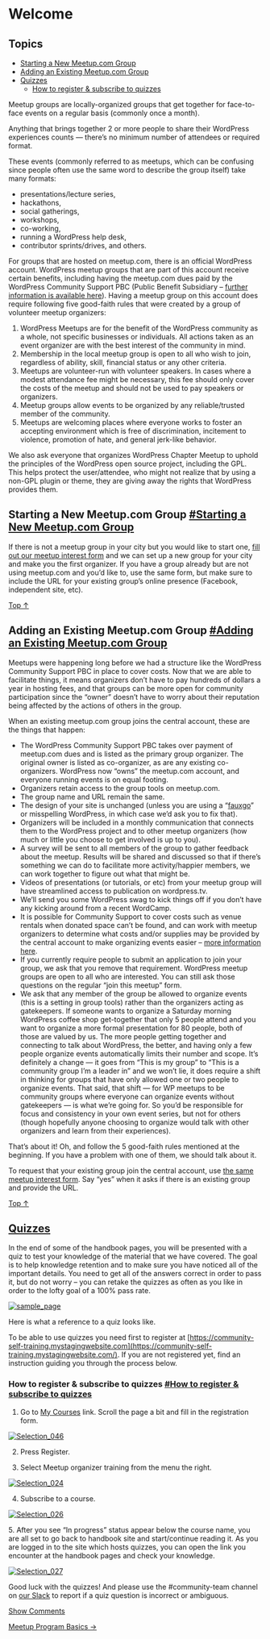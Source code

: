 # Welcome

## Topics

*   [Starting a New Meetup.com Group](#starting-a-new-meetup-com-group)
*   [Adding an Existing Meetup.com Group](#adding-an-existing-meetup-com-group)
*   [Quizzes](#quizzes)
    *   [How to register & subscribe to quizzes](#how-to-register-subscribe%c2%a0to-quizzes)

Meetup groups are locally-organized groups that get together for face-to-face events on a regular basis (commonly once a month).

Anything that brings together 2 or more people to share their WordPress experiences counts — there’s no minimum number of attendees or required format.

These events (commonly referred to as meetups, which can be confusing since people often use the same word to describe the group itself) take many formats:

*   presentations/lecture series,
*   hackathons,
*   social gatherings,
*   workshops,
*   co-working,
*   running a WordPress help desk,
*   contributor sprints/drives, and others.

For groups that are hosted on meetup.com, there is an official WordPress account. WordPress meetup groups that are part of this account receive certain benefits, including having the meetup.com dues paid by the WordPress Community Support PBC (Public Benefit Subsidiary – [further information is available here](https://make.wordpress.org/community/2016/03/02/transitioning-to-wordpress-community-support/)). Having a meetup group on this account does require following five good-faith rules that were created by a group of volunteer meetup organizers:

1.  WordPress Meetups are for the benefit of the WordPress community as a whole, not specific businesses or individuals. All actions taken as an event organizer are with the best interest of the community in mind.
2.  Membership in the local meetup group is open to all who wish to join, regardless of ability, skill, financial status or any other criteria.
3.  Meetups are volunteer-run with volunteer speakers. In cases where a modest attendance fee might be necessary, this fee should only cover the costs of the meetup and should not be used to pay speakers or organizers.
4.  Meetup groups allow events to be organized by any reliable/trusted member of the community.
5.  Meetups are welcoming places where everyone works to foster an accepting environment which is free of discrimination, incitement to violence, promotion of hate, and general jerk-like behavior.

We also ask everyone that organizes WordPress Chapter Meetup to uphold the principles of the WordPress open source project, including the GPL. This helps protect the user/attendee, who might not realize that by using a non-GPL plugin or theme, they are giving away the rights that WordPress provides them.

## Starting a New Meetup.com Group [#Starting a New Meetup.com Group](#starting-a-new-meetup-com-group)

If there is not a meetup group in your city but you would like to start one, [fill out our meetup interest form](https://make.wordpress.org/community/handbook/meetup-organizer/getting-started/interest-form/) and we can set up a new group for your city and make you the first organizer. If you have a group already but are not using meetup.com and you’d like to, use the same form, but make sure to include the URL for your existing group’s online presence (Facebook, independent site, etc).

[Top ↑](#top)

## Adding an Existing Meetup.com Group [#Adding an Existing Meetup.com Group](#adding-an-existing-meetup-com-group)

Meetups were happening long before we had a structure like the WordPress Community Support PBC in place to cover costs. Now that we are able to facilitate things, it means organizers don’t have to pay hundreds of dollars a year in hosting fees, and that groups can be more open for community participation since the “owner” doesn’t have to worry about their reputation being affected by the actions of others in the group.

When an existing meetup.com group joins the central account, these are the things that happen:

*   The WordPress Community Support PBC takes over payment of meetup.com dues and is listed as the primary group organizer. The original owner is listed as co-organizer, as are any existing co-organizers. WordPress now “owns” the meetup.com account, and everyone running events is on equal footing.
*   Organizers retain access to the group tools on meetup.com.
*   The group name and URL remain the same.
*   The design of your site is unchanged (unless you are using a “[fauxgo](https://wordpress.org/about/logos/)” or misspelling WordPress, in which case we’d ask you to fix that).
*   Organizers will be included in a monthly communication that connects them to the WordPress project and to other meetup organizers (how much or little you choose to get involved is up to you).
*   A survey will be sent to all members of the group to gather feedback about the meetup. Results will be shared and discussed so that if there’s something we can do to facilitate more activity/happier members, we can work together to figure out what that might be.
*   Videos of presentations (or tutorials, or etc) from your meetup group will have streamlined access to publication on wordpress.tv.
*   We’ll send you some WordPress swag to kick things off if you don’t have any kicking around from a recent WordCamp.
*   It is possible for Community Support to cover costs such as venue rentals when donated space can’t be found, and can work with meetup organizers to determine what costs and/or supplies may be provided by the central account to make organizing events easier – [more information here](https://make.wordpress.org/community/handbook/meetup-organizer/getting-started/venue-approval/).
*   If you currently require people to submit an application to join your group, we ask that you remove that requirement. WordPress meetup groups are open to all who are interested. You can still ask those questions on the regular “join this meetup” form.
*   We ask that any member of the group be allowed to organize events (this is a setting in group tools) rather than the organizers acting as gatekeepers. If someone wants to organize a Saturday morning WordPress coffee shop get-together that only 5 people attend and you want to organize a more formal presentation for 80 people, both of those are valued by us. The more people getting together and connecting to talk about WordPress, the better, and having only a few people organize events automatically limits their number and scope. It’s definitely a change — it goes from “This is my group” to “This is a community group I’m a leader in” and we won’t lie, it does require a shift in thinking for groups that have only allowed one or two people to organize events. That said, that shift — for WP meetups to be community groups where everyone can organize events without gatekeepers — is what we’re going for. So you’d be responsible for focus and consistency in your own event series, but not for others (though hopefully anyone choosing to organize would talk with other organizers and learn from their experiences).

That’s about it! Oh, and follow the 5 good-faith rules mentioned at the beginning. If you have a problem with one of them, we should talk about it.

To request that your existing group join the central account, use [the same meetup interest form](https://make.wordpress.org/community/handbook/meetup-organizer/getting-started/interest-form/). Say “yes” when it asks if there is an existing group and provide the URL.

[Top ↑](#top)

## [Quizzes](#quizzes)

In the end of some of the handbook pages, you will be presented with a quiz to test your knowledge of the material that we have covered. The goal is to help knowledge retention and to make sure you have noticed all of the important details. You need to get all of the answers correct in order to pass it, but do not worry – you can retake the quizzes as often as you like in order to the lofty goal of a 100% pass rate.

[![sample_page](https://make.wordpress.org/community/files/2016/08/sample_page.png)](https://make.wordpress.org/community/files/2016/08/sample_page.png)

Here is what a reference to a quiz looks like.

To be able to use quizzes you need first to register at [https://community-self-training.mystagingwebsite.com](https://community-self-training.mystagingwebsite.com/). If you are not registered yet, find an instruction guiding you through the process below.

### How to register & subscribe to quizzes [#How to register & subscribe to quizzes](#how-to-register-subscribe%c2%a0to-quizzes)

1. Go to [My Courses](https://community-self-training.mystagingwebsite.com/my-courses/) link. Scroll the page a bit and fill in the registration form.

[![Selection_046](https://make.wordpress.org/community/files/2016/08/Selection_046.png)](https://make.wordpress.org/community/files/2016/08/Selection_046.png)

2. Press Register.

3. Select Meetup organizer training from the menu the right.

[![Selection_024](https://make.wordpress.org/community/files/2015/09/Selection_024.png)](https://make.wordpress.org/community/files/2015/09/Selection_024.png)

4. Subscribe to a course.

[![Selection_026](https://make.wordpress.org/community/files/2015/09/Selection_026.png)](https://make.wordpress.org/community/files/2015/09/Selection_026.png)

5. After you see “In progress” status appear below the course name, you are all set to go back to handbook site and start/continue reading it. As you are logged in to the site which hosts quizzes, you can open the link you encounter at the handbook pages and check your knowledge.

[![Selection_027](https://make.wordpress.org/community/files/2015/09/Selection_027.png)](https://make.wordpress.org/community/files/2015/09/Selection_027.png)

Good luck with the quizzes! And please use the #community-team channel on [our Slack](https://chat.wordpress.org) to report if a quiz question is incorrect or ambiguous.

[Show Comments](#)

[Meetup Program Basics →](https://make.wordpress.org/community/handbook/meetup-organizer/meetup-program-basics/ "Meetup Program Basics")
